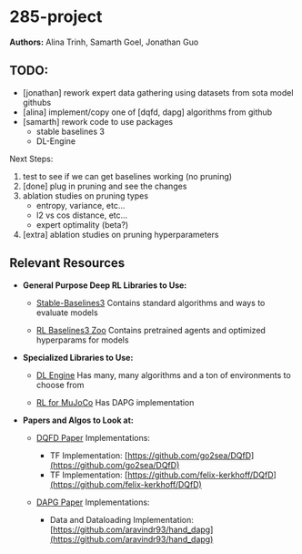 # 285-project

**Authors:** Alina Trinh, Samarth Goel, Jonathan Guo

## TODO:

- [jonathan] rework expert data gathering using datasets from sota model githubs
- [alina] implement/copy one of [dqfd, dapg] algorithms from github
- [samarth] rework code to use packages
  - stable baselines 3
  - DL-Engine

Next Steps:

1. test to see if we can get baselines working (no pruning)
2. [done] plug in pruning and see the changes
3. ablation studies on pruning types
   - entropy, variance, etc...
   - l2 vs cos distance, etc...
   - expert optimality (beta?)
4. [extra] ablation studies on pruning hyperparameters

## Relevant Resources

- **General Purpose Deep RL Libraries to Use:**

  - [Stable-Baselines3](https://stable-baselines3.readthedocs.io/en/master/)
    Contains standard algorithms and ways to evaluate models

  - [RL Baselines3 Zoo](https://github.com/DLR-RM/rl-baselines3-zoo)
    Contains pretrained agents and optimized hyperparams for models

- **Specialized Libraries to Use:**

  - [DL Engine](https://github.com/opendilab/DI-engine)
    Has many, many algorithms and a ton of environments to choose from

  - [RL for MuJoCo](https://github.com/aravindr93/mjrl)
    Has DAPG implementation

- **Papers and Algos to Look at:**

  - [DQFD Paper](https://arxiv.org/pdf/1704.03732.pdf)
    Implementations:

    - TF Implementation: [https://github.com/go2sea/DQfD](https://github.com/go2sea/DQfD)
    - TF Implementation: [https://github.com/felix-kerkhoff/DQfD](https://github.com/felix-kerkhoff/DQfD)

  - [DAPG Paper](https://www.roboticsproceedings.org/rss14/p49.pdf)
    Implementations:
    - Data and Dataloading Implementation: [https://github.com/aravindr93/hand_dapg](https://github.com/aravindr93/hand_dapg)
